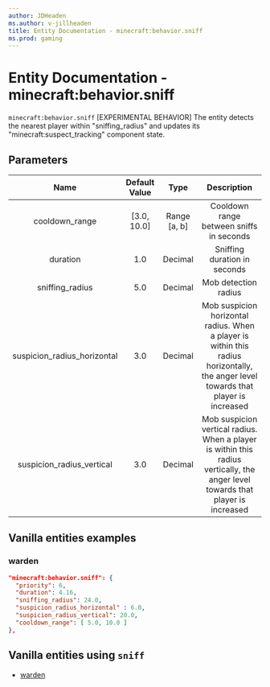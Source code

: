 ```yaml
---
author: JDHeaden
ms.author: v-jillheaden
title: Entity Documentation - minecraft:behavior.sniff
ms.prod: gaming
---
```


# Entity Documentation - minecraft:behavior.sniff

`minecraft:behavior.sniff` [EXPERIMENTAL BEHAVIOR] The entity detects the nearest player within "sniffing_radius" and updates its "minecraft:suspect_tracking" component state.

## Parameters

| Name| Default Value| Type| Description |
|:-----------:|:-----------:|:-----------:|:-----------:|
| cooldown_range| [3.0, 10.0]| Range [a, b]| Cooldown range between sniffs in seconds |
| duration| 1.0| Decimal| Sniffing duration in seconds |
| sniffing_radius| 5.0| Decimal| Mob detection radius |
| suspicion_radius_horizontal| 3.0| Decimal| Mob suspicion horizontal radius. When a player is within this radius horizontally, the anger level towards that player is increased |
| suspicion_radius_vertical| 3.0| Decimal| Mob suspicion vertical radius. When a player is within this radius vertically, the anger level towards that player is increased |

## Vanilla entities examples

### warden

```json
"minecraft:behavior.sniff": {
  "priority": 6,
  "duration": 4.16,
  "sniffing_radius": 24.0,
  "suspicion_radius_horizontal" : 6.0,
  "suspicion_radius_vertical": 20.0,
  "cooldown_range": [ 5.0, 10.0 ]
},
```

## Vanilla entities using `sniff`

- [warden](../../../../Source/VanillaBehaviorPack_Snippets/entities/warden.md)
